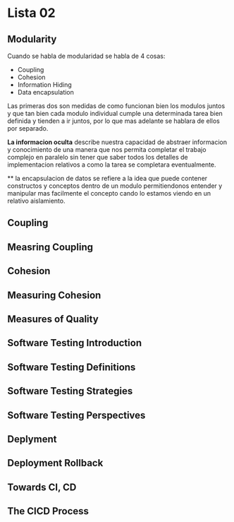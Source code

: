 # Lista 02

## Modularity
Cuando se habla de modularidad se habla de 4 cosas:

* Coupling
* Cohesion
* Information Hiding
* Data encapsulation

Las primeras dos son medidas de como funcionan bien los modulos juntos y que tan bien cada modulo individual cumple una determinada tarea bien definida y tienden a ir juntos, por lo que mas adelante se hablara de ellos por separado.

**La informacion oculta** describe nuestra capacidad de abstraer informacion y conocimiento de una manera que nos permita completar el trabajo complejo en paralelo sin tener que saber todos los detalles de implementacion relativos a como la tarea se completara eventualmente.

** la encapsulacion de datos se refiere a la idea que puede contener constructos y conceptos dentro de un modulo permitiendonos entender y manipular mas facilmente el concepto cando lo estamos viendo en un relativo aislamiento.

## Coupling

## Measring Coupling

## Cohesion

## Measuring Cohesion

## Measures of Quality

## Software Testing Introduction

## Software Testing Definitions

## Software Testing Strategies 

## Software Testing Perspectives

## Deplyment

## Deployment Rollback

## Towards CI, CD 

## The CICD Process

